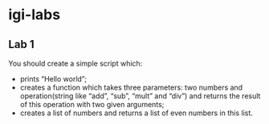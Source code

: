 # igi-labs

## Lab 1 

You should create a simple script which:

* prints “Hello world”;
* creates a function which takes three parameters: two numbers and operation(string like “add”, “sub”, “mult” and “div”) and returns the result of this operation with two given arguments;
* creates a list of numbers and returns a list of even numbers in this list.

